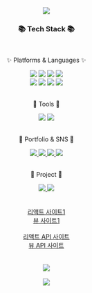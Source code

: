 <div align=center>
	<img src="https://capsule-render.vercel.app/api?type=waving&color=gradient&customColorList=24&height=300&section=header&text=ChuckChuck's%20Github!&desc=Hello%20Coding%20World&fontSize=70&descAlign=80&descAlignY=65&fontColor=fff" />	
</div>

<div align=center>
	<h3>📚 Tech Stack 📚</h3>
	<br>
	<p>✨ Platforms & Languages ✨</p>
</div>
<div align="center">
	<img src="https://img.shields.io/badge/HTML5-E34F26?style=flat&logo=HTML5&logoColor=white" />
	<img src="https://img.shields.io/badge/CSS3-1572B6?style=flat&logo=CSS3&logoColor=white" />
	<img src="https://img.shields.io/badge/JavaScript-F7DF1E?style=flat&logo=JavaScript&logoColor=white" />
	<img src="https://img.shields.io/badge/jQuery-0769AD?style=flat&logo=jQuery&logoColor=white" />
	<br>
	<img src="https://img.shields.io/badge/PHP-777BB4?style=flat&logo=php&logoColor=white" />
	<img src="https://img.shields.io/badge/Node.js-339933?style=flat&logo=node.js&logoColor=white" />
	<img src="https://img.shields.io/badge/Bootstrap-7952B3?style=flat&logo=Bootstrap&logoColor=white" />
	<img src="https://img.shields.io/badge/MySQL-4479A1?style=flat&logo=MySQL&logoColor=white" />
</div>
<br>
<div align=center>
	<p>🍄 Tools 🍄</p>
</div>
<div align=center>
  	<img src="https://img.shields.io/badge/Visual%20Studio%20Code-007ACC?style=flat&logo=VisualStudioCode&logoColor=white" />
	<img src="https://img.shields.io/badge/GitHub-181717?style=flat&logo=GitHub&logoColor=white" />
</div>
<br>
<div align=center>
	<p>🌵 Portfolio & SNS 🌵</p>
</div>
<div align=center>
	<a href="http://hjkang306.dothome.co.kr/">
		<img src="https://img.shields.io/badge/Portfolio-FF3633?style=flat&logo=Micro.blog&logoColor=white" />
	</a>
	<a href="https://hjkang306.tistory.com">
		<img src="https://img.shields.io/badge/Blog-FF9800?style=flat&logo=Blogger&logoColor=white" />
	</a>
	<a href="https://codepen.io/hjkang306">
		<img src="https://img.shields.io/badge/Codepen-000000?style=flat&logo=codepen&logoColor=white" />
	</a>
	<a href="mailto:hjkang306@gmail.com">
		<img src="https://img.shields.io/badge/Mail-30B980?style=flat&logo=Gmail&logoColor=white" />
	</a>
	<br>
</div>  
<br>
<div align=center>
	<p>🐠 Project 🐠</p>
</div>
<div align=center>
	<a href="http://hjkang306.dothome.co.kr/backup/project/index.html">
		<img src="https://img.shields.io/badge/Portfolio-FF3633?style=flat&logo=Micro.blog&logoColor=white" />
	</a>
	<a href="https://early-airport-bd1.notion.site/PLANNING-63ce86e8c4a34cb0a8a3778a1887c57f">
		<img src="https://img.shields.io/badge/Notion-000000?style=flat&logo=Notion&logoColor=white" />
	</a>
	<br>
</div>  
<br>
<br>
<div align=center>
	<a href="https://gregarious-capybara-b6c609.netlify.app/">리액트 사이트1</a><br>
	<a href="https://vueclass333.web.app/">뷰 사이트1</a>
	<br><br>
	<a href="https://reliable-stroopwafel-896bf8.netlify.app/">리액트 API 사이트</a><br>
	<a href="https://vue-api333.web.app/">뷰 API 사이트</a>
</div>
<br>
<br>
<div align=center>
  <img src="https://github-readme-stats.vercel.app/api/top-langs/?username=hjkang306&layout=compact"><br><br>
  <img src="https://github-readme-stats.vercel.app/api?username=hjkang306&show_icons=true">
</div>
